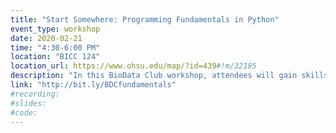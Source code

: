 ```yaml
---
title: "Start Somewhere: Programming Fundamentals in Python"
event_type: workshop
date: 2020-02-21
time: "4:30-6:00 PM"
location: "BICC 124"
location_url: https://www.ohsu.edu/map/?id=439#!m/32185
description: "In this BioData Club workshop, attendees will gain skills and an understanding of key concepts foundational to computer programming.  Instructors Eric Earl and Marijane White will teach with Python, a popular and friendly programming language.  Topics covered will include: variables, data types, looping, and conditionals. There will also be time for open questions.  Join us if you've never programmed before, but want to get started, or if you're new to programming and want a refresh on the fundamentals and to experiment with Python. Attendees should register in advance at the link below."
link: "http://bit.ly/BDCfundamentals"
#recording:
#slides:
#code:
---
```

